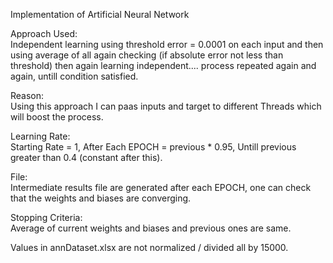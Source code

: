 Implementation of Artificial Neural Network

Approach Used:      
    Independent learning using threshold error = 0.0001 on each input and then using average of all again checking (if absolute error not less than threshold) then again learning independent....
    process repeated again and again, untill condition satisfied.

Reason:             
    Using this approach I can paas inputs and target to different Threads which will boost the process.

Learning Rate:      
    Starting Rate =     1,
    After Each EPOCH =  previous * 0.95,
    Untill previous greater than 0.4 (constant after this).

File:               
    Intermediate results file are generated after each EPOCH, one can check that the weights and biases are converging.

Stopping Criteria:  
    Average of current weights and biases and previous ones are same.

Values in annDataset.xlsx are not normalized / divided all by 15000.